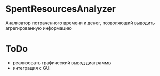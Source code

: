 # SpentResourcesAnalyzer
Анализатор потраченного времени и денег, позволяющий выводить агрегированную информацию

# ToDo
* реализовать графический вывод диаграммы
* интеграция с GUI